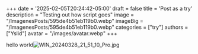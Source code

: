 +++
date = '2025-02-05T20:24:42-05:00'
draft = false
title = 'Post as a try'
description = "Testing out how script goes"
image = "/ImagenesPosts/595de4b51eb119b0.webp"
imageBig = "/ImagenesPosts/595de4b51eb119b0.webp"
categories = ["try"]
authors = ["Yslid"]
avatar = "/images/avatar.webp"
+++

hello world![WIN_20240328_21_51_10_Pro.jpg](/ImagenesPosts/WIN_20240328_21_51_10_Pro.jpg)